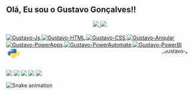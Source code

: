 ## Olá, Eu sou o Gustavo Gonçalves!!

<div align="center">
  <a href="https://github.com/Gustavo-Goncalves-Dias-Neves">
  <img height="140em" src="https://github-readme-stats.vercel.app/api?username=GustavoGoncalves&show_icons=true&theme=tokyonight&include_all_commits=true&count_private=true"/>
  <img height="140em" src="https://github-readme-stats.vercel.app/api/top-langs/?username=GustavoGoncalves&layout=compact&langs_count=7&theme=tokyonight"/>
</div>
<div style="display: inline_block"><br>
  <img align="center" alt="Gustavo-Js" height="30" width="40" src="https://cdn.jsdelivr.net/gh/devicons/devicon/icons/javascript/javascript-plain.svg">
   <img align="center" alt="Gustavo-HTML" height="30" width="40" src="https://cdn.jsdelivr.net/gh/devicons/devicon/icons/html5/html5-original.svg">
  <img align="center" alt="Gustavo-CSS" height="30" width="40" src="https://cdn.jsdelivr.net/gh/devicons/devicon/icons/css3/css3-original.svg">
  <img align="center" alt="Gustavo-Angular" height="30" width="40" src="https://cdn.jsdelivr.net/gh/devicons/devicon/icons/angularjs/angularjs-original.svg">
   <img align="center" alt="Gustavo-PowerApps" height="30" width="40" src="https://static.wikia.nocookie.net/logopedia/images/4/44/Microsoft_Power_Apps_%282020%29.svg/revision/latest?cb=20200929195935">
  <img align="center" alt="Gustavo-PowerAutomate" height="30" width="40" src="https://static.wikia.nocookie.net/logopedia/images/1/11/Microsoft_Power_Automate_%282020%29.svg/revision/latest?cb=20200929195936">
  <img align="center" alt="Gustavo-PowerBI" height="30" width="40" src="https://static.wikia.nocookie.net/logopedia/images/2/2c/Microsoft_Power_BI_%282020%29.svg/revision/latest?cb=20200929195935">
   <img align="center" alt="Gustavo-Python" height="30" width="40" src="https://raw.githubusercontent.com/devicons/devicon/master/icons/python/python-original.svg">
  <img align="right" alt="Gustavo-pic" height="150" style="border-radius:50px;" src="https://cdn.discordapp.com/attachments/1029791920198778913/1029799810234069023/20221012_140004.gif">
</div>
  
  ##
 
 <div> 
  <a href="https://www.youtube.com/channel/UC_9SeJaG7zalUCosUt8BnFA" target="_blank"><img src="https://img.shields.io/badge/YouTube-FF0000?style=for-the-badge&logo=youtube&logoColor=white" target="_blank"></a>
  <a href="https://www.instagram.com/gustavogoncalves743/?next=%2F" target="_blank"><img src="https://img.shields.io/badge/-Instagram-%23E4405F?style=for-the-badge&logo=instagram&logoColor=white" target="_blank"></a>
 <a href="https://wa.me/qr/ZKWYO3EM47DEJ1" target="_blank"><img src="https://img.shields.io/badge/WhatsApp-25D366?style=for-the-badge&logo=whatsapp&logoColor=white" target="_blank"></a> 
  <a href = "mailto:gustavogdiasneves21@gmail.com"><img src="https://img.shields.io/badge/-Gmail-%23333?style=for-the-badge&logo=gmail&logoColor=white" target="_blank"></a>
  <a href="https://www.linkedin.com/in/gustavo-gon%C3%A7alves-dias-neves-3b76b3252/" target="_blank"><img src="https://img.shields.io/badge/-LinkedIn-%230077B5?style=for-the-badge&logo=linkedin&logoColor=white" target="_blank"></a> 
 
  ![Snake animation](https://github.com/Gustavo-Goncalves-Dias-Neves/Gustavo_Goncalves/blob/output/github-contribution-grid-snake.svg)
 
</div>
